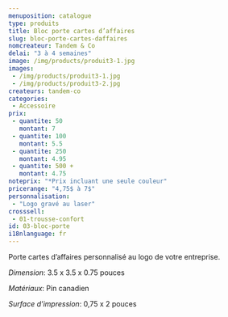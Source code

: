 ```yaml
---
menuposition: catalogue
type: produits
title: Bloc porte cartes d’affaires
slug: bloc-porte-cartes-daffaires
nomcreateur: Tandem & Co
delai: "3 à 4 semaines"
image: /img/products/produit3-1.jpg
images:
 - /img/products/produit3-1.jpg
 - /img/products/produit3-2.jpg
createurs: tandem-co
categories:
 - Accessoire
prix:
 - quantite: 50
   montant: 7
 - quantite: 100
   montant: 5.5
 - quantite: 250
   montant: 4.95
 - quantite: 500 +
   montant: 4.75
noteprix: "*Prix incluant une seule couleur"
pricerange: "4,75$ à 7$"
personnalisation:
 - "Logo gravé au laser"
crosssell:
 - 01-trousse-confort
id: 03-bloc-porte
i18nlanguage: fr
---
```


Porte cartes d’affaires personnalisé au logo de votre entreprise.

*Dimension*: 3.5 x 3.5 x 0.75 pouces

*Matériaux*: Pin canadien

*Surface d’impression*: 0,75 x 2 pouces


